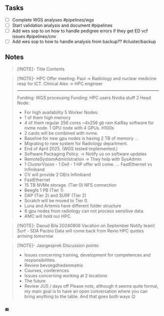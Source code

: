 ## Tasks
- [ ] Complete WGS analyses #pipelines/wgs
- [ ] Start validation analysis and document #pipelines 
- [ ] Add wes sop to on how to handle pedigree errors if they get ED vcf issues #pipelines/cnv
- [ ] Add wes sop to how to handle analysis from backup??  #cluster/backup
## Notes

> [!NOTE]- Title
> Contents


> [!NOTE]- HPC Offer meeting:
> Paul  -> Radiology and nuclear medicine resp for ICT. Clinical 
> Alex  -> HPC engineer
> 
> ---
> Funding: WGS processing
> Funding: HPC users Nvidia stuff
> 2 Head Node:
>   - For high availability
> 5 Worker Nodes:
>    - 1 of them high memory
>    - 4 of them regular 256 cores ~4x256 gb ram
> KalRay software for nvme node.
> 1 GPU node with 4 GPUs. H100s
>   - 2 cards will be combined with nvme.
>   - Baseline for new gpu nodes is having 2 TB of memory
>  ...
>  - Migrating to new system for Radiology department.
>  - End of April 2025. (WGS tested implemented.)
>  - Software Packaging Policy. -> Notify us on software updates
>  - RemoteSystemAdministration -> They help with SysAdmin
>  - 1 ClusterVision - 1 Dell - 1 HP offer will come.
> ...
> FastEthernet vs Infiniband
> - CV will provide 2 GB/s Infiniband
> - FastEthernet 
> - 15 TB NVMe storage. (Tier 0) NFS connection
> - Beegfs 1 PB (Tier 1) 
> - DAP (Tier 2)  and SURF (Tier 2)
> -  Scratch will be moved to Tier 0.
> - Luna and Artemis have different folder structure
> - 8 gpu nodes from radiology can not process sensitive data.
> - AMC will hold our HPC.

> [!NOTE]- Daoud Bila 20240806
> Vacation on September Notify team!
> Surf - SDA
> Pacbio Data will come back from Revio
> HPC quotes arriving tomorrow

 > [!NOTE]- Jaargesprek
> Discussion points:
> - Issues concerning training, development for competences and responsibilities.
> -  Review bevoegdhedenmatrix
> - Courses, conferences
> - Issues concerning working at 2 locations
> - The future
> - Review JUS / days off
> Please note, although it seems quite formal, my main goal is to have an open conversation where you can bring anything to the table. And that goes both ways 😉
### 🔚